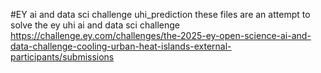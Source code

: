 #EY ai and data sci challenge uhi_prediction
these files are an attempt to solve the ey uhi ai and data sci challenge
https://challenge.ey.com/challenges/the-2025-ey-open-science-ai-and-data-challenge-cooling-urban-heat-islands-external-participants/submissions
